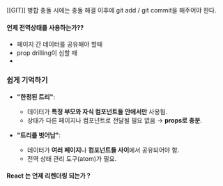 [[GIT]] 병합 충돌 시에는 충돌 해결 이후에 git add / git commit을 해주어야 한다.

#### 언제 전역상태를 사용하는가??

- 페이지 간 데이터를 공유해야 할때
- prop drilling이 심할 때
- 

### **쉽게 기억하기**

- **"한정된 트리"**:
    
    - 데이터가 **특정 부모와 자식 컴포넌트들 안에서만** 사용됨.
    - 상태가 다른 페이지나 컴포넌트로 전달될 필요 없음 → **props로 충분**.
- **"트리를 벗어남"**:
    
    - 데이터가 **여러 페이지**나 **컴포넌트들 사이**에서 공유되어야 함.
    - 전역 상태 관리 도구(atom)가 필요.

#### React 는 언제 리렌더링 되는가 ?
